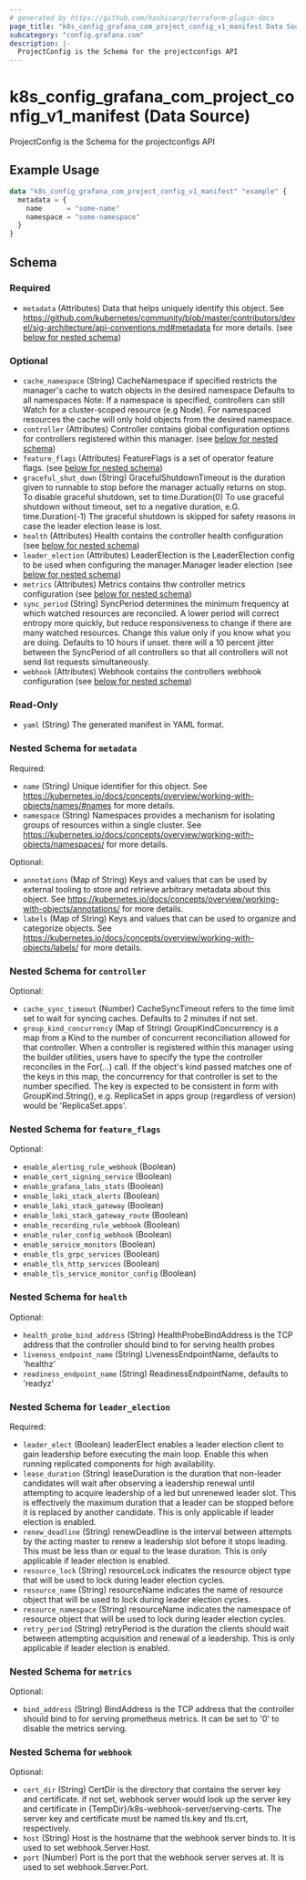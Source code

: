 ```yaml
---
# generated by https://github.com/hashicorp/terraform-plugin-docs
page_title: "k8s_config_grafana_com_project_config_v1_manifest Data Source - terraform-provider-k8s"
subcategory: "config.grafana.com"
description: |-
  ProjectConfig is the Schema for the projectconfigs API
---
```


# k8s_config_grafana_com_project_config_v1_manifest (Data Source)

ProjectConfig is the Schema for the projectconfigs API

## Example Usage

```terraform
data "k8s_config_grafana_com_project_config_v1_manifest" "example" {
  metadata = {
    name      = "some-name"
    namespace = "some-namespace"
  }
}
```

<!-- schema generated by tfplugindocs -->
## Schema

### Required

- `metadata` (Attributes) Data that helps uniquely identify this object. See https://github.com/kubernetes/community/blob/master/contributors/devel/sig-architecture/api-conventions.md#metadata for more details. (see [below for nested schema](#nestedatt--metadata))

### Optional

- `cache_namespace` (String) CacheNamespace if specified restricts the manager's cache to watch objects in the desired namespace Defaults to all namespaces Note: If a namespace is specified, controllers can still Watch for a cluster-scoped resource (e.g Node). For namespaced resources the cache will only hold objects from the desired namespace.
- `controller` (Attributes) Controller contains global configuration options for controllers registered within this manager. (see [below for nested schema](#nestedatt--controller))
- `feature_flags` (Attributes) FeatureFlags is a set of operator feature flags. (see [below for nested schema](#nestedatt--feature_flags))
- `graceful_shut_down` (String) GracefulShutdownTimeout is the duration given to runnable to stop before the manager actually returns on stop. To disable graceful shutdown, set to time.Duration(0) To use graceful shutdown without timeout, set to a negative duration, e.G. time.Duration(-1) The graceful shutdown is skipped for safety reasons in case the leader election lease is lost.
- `health` (Attributes) Health contains the controller health configuration (see [below for nested schema](#nestedatt--health))
- `leader_election` (Attributes) LeaderElection is the LeaderElection config to be used when configuring the manager.Manager leader election (see [below for nested schema](#nestedatt--leader_election))
- `metrics` (Attributes) Metrics contains thw controller metrics configuration (see [below for nested schema](#nestedatt--metrics))
- `sync_period` (String) SyncPeriod determines the minimum frequency at which watched resources are reconciled. A lower period will correct entropy more quickly, but reduce responsiveness to change if there are many watched resources. Change this value only if you know what you are doing. Defaults to 10 hours if unset. there will a 10 percent jitter between the SyncPeriod of all controllers so that all controllers will not send list requests simultaneously.
- `webhook` (Attributes) Webhook contains the controllers webhook configuration (see [below for nested schema](#nestedatt--webhook))

### Read-Only

- `yaml` (String) The generated manifest in YAML format.

<a id="nestedatt--metadata"></a>
### Nested Schema for `metadata`

Required:

- `name` (String) Unique identifier for this object. See https://kubernetes.io/docs/concepts/overview/working-with-objects/names/#names for more details.
- `namespace` (String) Namespaces provides a mechanism for isolating groups of resources within a single cluster. See https://kubernetes.io/docs/concepts/overview/working-with-objects/namespaces/ for more details.

Optional:

- `annotations` (Map of String) Keys and values that can be used by external tooling to store and retrieve arbitrary metadata about this object. See https://kubernetes.io/docs/concepts/overview/working-with-objects/annotations/ for more details.
- `labels` (Map of String) Keys and values that can be used to organize and categorize objects. See https://kubernetes.io/docs/concepts/overview/working-with-objects/labels/ for more details.


<a id="nestedatt--controller"></a>
### Nested Schema for `controller`

Optional:

- `cache_sync_timeout` (Number) CacheSyncTimeout refers to the time limit set to wait for syncing caches. Defaults to 2 minutes if not set.
- `group_kind_concurrency` (Map of String) GroupKindConcurrency is a map from a Kind to the number of concurrent reconciliation allowed for that controller. When a controller is registered within this manager using the builder utilities, users have to specify the type the controller reconciles in the For(...) call. If the object's kind passed matches one of the keys in this map, the concurrency for that controller is set to the number specified. The key is expected to be consistent in form with GroupKind.String(), e.g. ReplicaSet in apps group (regardless of version) would be 'ReplicaSet.apps'.


<a id="nestedatt--feature_flags"></a>
### Nested Schema for `feature_flags`

Optional:

- `enable_alerting_rule_webhook` (Boolean)
- `enable_cert_signing_service` (Boolean)
- `enable_grafana_labs_stats` (Boolean)
- `enable_loki_stack_alerts` (Boolean)
- `enable_loki_stack_gateway` (Boolean)
- `enable_loki_stack_gateway_route` (Boolean)
- `enable_recording_rule_webhook` (Boolean)
- `enable_ruler_config_webhook` (Boolean)
- `enable_service_monitors` (Boolean)
- `enable_tls_grpc_services` (Boolean)
- `enable_tls_http_services` (Boolean)
- `enable_tls_service_monitor_config` (Boolean)


<a id="nestedatt--health"></a>
### Nested Schema for `health`

Optional:

- `health_probe_bind_address` (String) HealthProbeBindAddress is the TCP address that the controller should bind to for serving health probes
- `liveness_endpoint_name` (String) LivenessEndpointName, defaults to 'healthz'
- `readiness_endpoint_name` (String) ReadinessEndpointName, defaults to 'readyz'


<a id="nestedatt--leader_election"></a>
### Nested Schema for `leader_election`

Required:

- `leader_elect` (Boolean) leaderElect enables a leader election client to gain leadership before executing the main loop. Enable this when running replicated components for high availability.
- `lease_duration` (String) leaseDuration is the duration that non-leader candidates will wait after observing a leadership renewal until attempting to acquire leadership of a led but unrenewed leader slot. This is effectively the maximum duration that a leader can be stopped before it is replaced by another candidate. This is only applicable if leader election is enabled.
- `renew_deadline` (String) renewDeadline is the interval between attempts by the acting master to renew a leadership slot before it stops leading. This must be less than or equal to the lease duration. This is only applicable if leader election is enabled.
- `resource_lock` (String) resourceLock indicates the resource object type that will be used to lock during leader election cycles.
- `resource_name` (String) resourceName indicates the name of resource object that will be used to lock during leader election cycles.
- `resource_namespace` (String) resourceName indicates the namespace of resource object that will be used to lock during leader election cycles.
- `retry_period` (String) retryPeriod is the duration the clients should wait between attempting acquisition and renewal of a leadership. This is only applicable if leader election is enabled.


<a id="nestedatt--metrics"></a>
### Nested Schema for `metrics`

Optional:

- `bind_address` (String) BindAddress is the TCP address that the controller should bind to for serving prometheus metrics. It can be set to '0' to disable the metrics serving.


<a id="nestedatt--webhook"></a>
### Nested Schema for `webhook`

Optional:

- `cert_dir` (String) CertDir is the directory that contains the server key and certificate. if not set, webhook server would look up the server key and certificate in {TempDir}/k8s-webhook-server/serving-certs. The server key and certificate must be named tls.key and tls.crt, respectively.
- `host` (String) Host is the hostname that the webhook server binds to. It is used to set webhook.Server.Host.
- `port` (Number) Port is the port that the webhook server serves at. It is used to set webhook.Server.Port.
